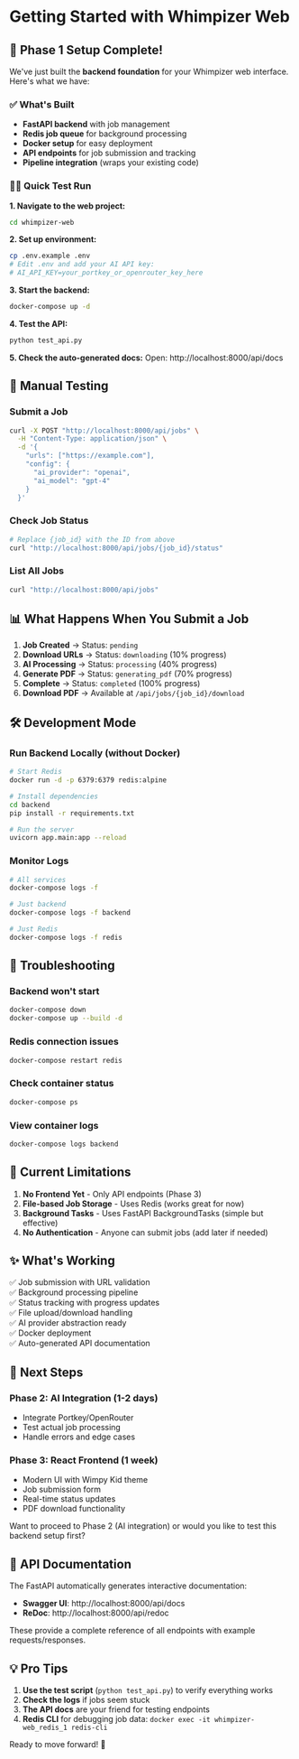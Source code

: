 # Getting Started with Whimpizer Web

## 🚀 Phase 1 Setup Complete!

We've just built the **backend foundation** for your Whimpizer web interface. Here's what we have:

### ✅ What's Built
- **FastAPI backend** with job management
- **Redis job queue** for background processing  
- **Docker setup** for easy deployment
- **API endpoints** for job submission and tracking
- **Pipeline integration** (wraps your existing code)

### 🏃‍♂️ Quick Test Run

**1. Navigate to the web project:**
```bash
cd whimpizer-web
```

**2. Set up environment:**
```bash
cp .env.example .env
# Edit .env and add your AI API key:
# AI_API_KEY=your_portkey_or_openrouter_key_here
```

**3. Start the backend:**
```bash
docker-compose up -d
```

**4. Test the API:**
```bash
python test_api.py
```

**5. Check the auto-generated docs:**
Open: http://localhost:8000/api/docs

## 🔧 Manual Testing

### Submit a Job
```bash
curl -X POST "http://localhost:8000/api/jobs" \
  -H "Content-Type: application/json" \
  -d '{
    "urls": ["https://example.com"],
    "config": {
      "ai_provider": "openai", 
      "ai_model": "gpt-4"
    }
  }'
```

### Check Job Status
```bash
# Replace {job_id} with the ID from above
curl "http://localhost:8000/api/jobs/{job_id}/status"
```

### List All Jobs
```bash
curl "http://localhost:8000/api/jobs"
```

## 📊 What Happens When You Submit a Job

1. **Job Created** → Status: `pending`
2. **Download URLs** → Status: `downloading` (10% progress)
3. **AI Processing** → Status: `processing` (40% progress)  
4. **Generate PDF** → Status: `generating_pdf` (70% progress)
5. **Complete** → Status: `completed` (100% progress)
6. **Download PDF** → Available at `/api/jobs/{job_id}/download`

## 🛠️ Development Mode

### Run Backend Locally (without Docker)
```bash
# Start Redis
docker run -d -p 6379:6379 redis:alpine

# Install dependencies
cd backend
pip install -r requirements.txt

# Run the server
uvicorn app.main:app --reload
```

### Monitor Logs
```bash
# All services
docker-compose logs -f

# Just backend
docker-compose logs -f backend

# Just Redis
docker-compose logs -f redis
```

## 🐛 Troubleshooting

### Backend won't start
```bash
docker-compose down
docker-compose up --build -d
```

### Redis connection issues
```bash
docker-compose restart redis
```

### Check container status
```bash
docker-compose ps
```

### View container logs
```bash
docker-compose logs backend
```

## 🎯 Current Limitations

1. **No Frontend Yet** - Only API endpoints (Phase 3)
2. **File-based Job Storage** - Uses Redis (works great for now)
3. **Background Tasks** - Uses FastAPI BackgroundTasks (simple but effective)
4. **No Authentication** - Anyone can submit jobs (add later if needed)

## ✨ What's Working

✅ Job submission with URL validation  
✅ Background processing pipeline  
✅ Status tracking with progress updates  
✅ File upload/download handling  
✅ AI provider abstraction ready  
✅ Docker deployment  
✅ Auto-generated API documentation  

## 📅 Next Steps

### Phase 2: AI Integration (1-2 days)
- Integrate Portkey/OpenRouter
- Test actual job processing
- Handle errors and edge cases

### Phase 3: React Frontend (1 week)
- Modern UI with Wimpy Kid theme
- Job submission form
- Real-time status updates
- PDF download functionality

Want to proceed to Phase 2 (AI integration) or would you like to test this backend setup first?

## 🎨 API Documentation

The FastAPI automatically generates interactive documentation:

- **Swagger UI**: http://localhost:8000/api/docs
- **ReDoc**: http://localhost:8000/api/redoc

These provide a complete reference of all endpoints with example requests/responses.

## 💡 Pro Tips

1. **Use the test script** (`python test_api.py`) to verify everything works
2. **Check the logs** if jobs seem stuck
3. **The API docs** are your friend for testing endpoints
4. **Redis CLI** for debugging job data: `docker exec -it whimpizer-web_redis_1 redis-cli`

Ready to move forward! 🚀